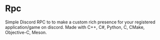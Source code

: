 # Rpc
 Simple Discord RPC to to make a custom rich presence for your registered application/game on discord.
Made with C++, C#, Python, C, CMake, Objective-C, Meson.
